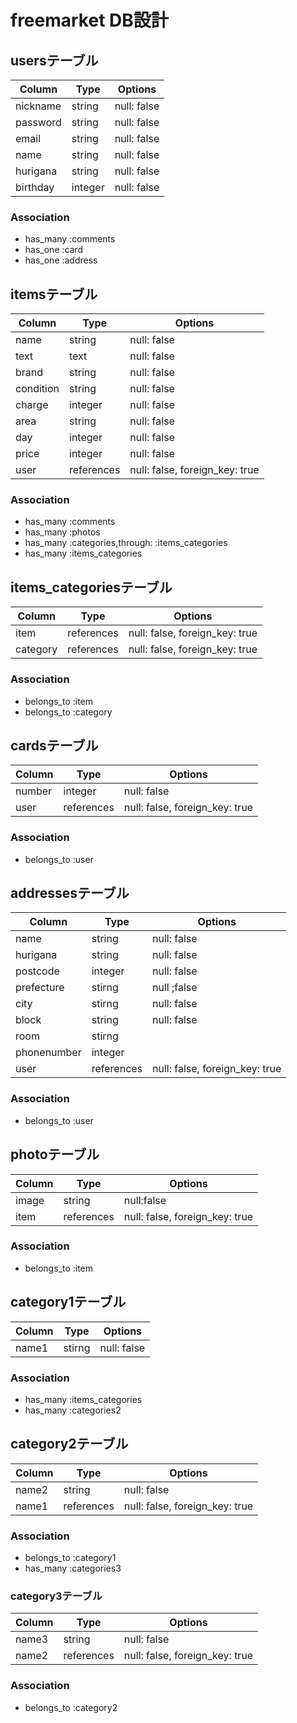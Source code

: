 # freemarket DB設計
## usersテーブル
|Column|Type|Options|
|------|----|-------|
|nickname|string|null: false|
|password|string|null: false|
|email|string|null: false|
|name|string|null: false|
|hurigana|string|null: false|
|birthday|integer|null: false|
### Association
- has_many :comments
- has_one :card
- has_one :address
## itemsテーブル
|Column|Type|Options|
|------|----|-------|
|name|string|null: false|
|text|text|null: false|
|brand|string|null: false|
|condition|string|null: false|
|charge|integer|null: false|
|area|string|null: false|
|day|integer|null: false|
|price|integer|null: false|
|user|references|null: false, foreign_key: true|
### Association
- has_many :comments
- has_many :photos
- has_many :categories,through: :items_categories
- has_many :items_categories

## items_categoriesテーブル
|Column|Type|Options|
|------|----|-------|
|item|references|null: false, foreign_key: true|
|category|references|null: false, foreign_key: true|
### Association
- belongs_to :item
- belongs_to :category

## cardsテーブル
|Column|Type|Options|
|------|----|-------|
|number|integer|null: false|
|user|references|null: false, foreign_key: true|
### Association
- belongs_to :user

## addressesテーブル
|Column|Type|Options|
|------|----|-------|
|name|string|null: false|
|hurigana|string|null: false|
|postcode|integer|null: false|
|prefecture|stirng|null ;false|
|city|stirng|null: false|
|block|string|null: false|
|room|stirng||
|phonenumber|integer||
|user|references|null: false, foreign_key: true|
### Association
- belongs_to :user
## photoテーブル
|Column|Type|Options|
|------|----|-------|
|image|string|null:false|
|item|references|null: false, foreign_key: true|
### Association
- belongs_to :item

## category1テーブル
|Column|Type|Options|
|------|----|-------|
|name1|stirng|null: false|
### Association
- has_many :items_categories
- has_many :categories2

## category2テーブル
|Column|Type|Options|
|------|----|-------|
|name2|string|null: false|
|name1|references|null: false, foreign_key: true|
### Association
- belongs_to :category1
- has_many :categories3

### category3テーブル
|Column|Type|Options|
|------|----|-------|
|name3|string|null: false|
|name2|references|null: false, foreign_key: true|
### Association
- belongs_to :category2
